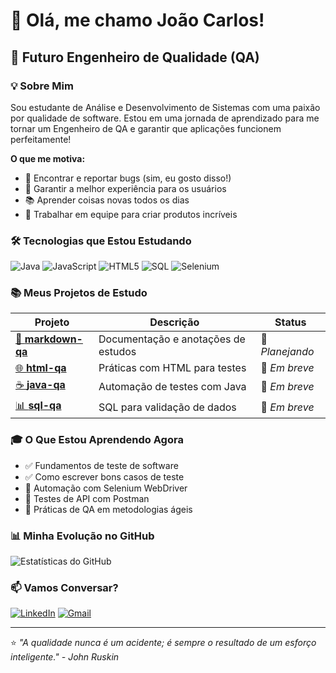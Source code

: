 # 👋 Olá, me chamo João Carlos!

## 🎯 Futuro Engenheiro de Qualidade (QA)

### 💡 Sobre Mim

Sou estudante de Análise e Desenvolvimento de Sistemas com uma paixão por qualidade de software. Estou em uma jornada de aprendizado para me tornar um Engenheiro de QA e garantir que aplicações funcionem perfeitamente!

**O que me motiva:**
- 🐛 Encontrar e reportar bugs (sim, eu gosto disso!)
- 🎯 Garantir a melhor experiência para os usuários
- 📚 Aprender coisas novas todos os dias
- 🤝 Trabalhar em equipe para criar produtos incríveis

### 🛠️ Tecnologias que Estou Estudando

![Java](https://img.shields.io/badge/Java-%23ED8B00.svg?style=for-the-badge&logo=java&logoColor=white)
![JavaScript](https://img.shields.io/badge/JavaScript-%23323330.svg?style=for-the-badge&logo=javascript&logoColor=%23F7DF1E)
![HTML5](https://img.shields.io/badge/HTML5-%23E34F26.svg?style=for-the-badge&logo=html5&logoColor=white)
![SQL](https://img.shields.io/badge/SQL-%2300f.svg?style=for-the-badge&logo=sqlite&logoColor=white)
![Selenium](https://img.shields.io/badge/Selenium-%2343B02A.svg?style=for-the-badge&logo=selenium&logoColor=white)

### 📚 Meus Projetos de Estudo

| Projeto | Descrição | Status |
|---------|-----------|--------|
| [📝 **markdown-qa**]() | Documentação e anotações de estudos | 🚧 *Planejando* |
| [🌐 **html-qa**]() | Práticas com HTML para testes | 🚧 *Em breve* |
| [☕ **java-qa**]() | Automação de testes com Java | 🚧 *Em breve* |
| [📊 **sql-qa**]() | SQL para validação de dados | 🚧 *Em breve* |

### 🎓 O Que Estou Aprendendo Agora

- ✅ Fundamentos de teste de software
- ✅ Como escrever bons casos de teste
- 🚧 Automação com Selenium WebDriver
- 🚧 Testes de API com Postman
- 💭 Práticas de QA em metodologias ágeis

### 📊 Minha Evolução no GitHub

![Estatísticas do GitHub](https://github-readme-stats.vercel.app/api?username=SEUUSUARIO&show_icons=true&theme=radical&hide_title=true)

### 📫 Vamos Conversar?

[![LinkedIn](https://img.shields.io/badge/LinkedIn-0077B5?style=for-the-badge&logo=linkedin&logoColor=white)](https://linkedin.com/in/seu-linkedin)
[![Gmail](https://img.shields.io/badge/Gmail-D14836?style=for-the-badge&logo=gmail&logoColor=white)](mailto:seu.email@gmail.com)

---

⭐ *"A qualidade nunca é um acidente; é sempre o resultado de um esforço inteligente." - John Ruskin*
